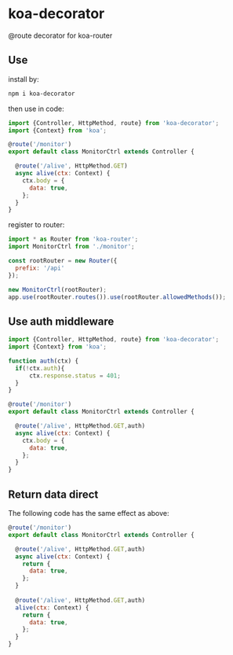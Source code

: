# koa-decorator
@route decorator for koa-router

## Use
install by:
```bash
npm i koa-decorator
```
then use in code:
```js
import {Controller, HttpMethod, route} from 'koa-decorator';
import {Context} from 'koa';

@route('/monitor')
export default class MonitorCtrl extends Controller {

  @route('/alive', HttpMethod.GET)
  async alive(ctx: Context) {
    ctx.body = {
      data: true,
    };
  }
}
```
register to router:
```js
import * as Router from 'koa-router';
import MonitorCtrl from './monitor';

const rootRouter = new Router({
  prefix: '/api'
});

new MonitorCtrl(rootRouter);
app.use(rootRouter.routes()).use(rootRouter.allowedMethods());
```

## Use auth middleware
```js
import {Controller, HttpMethod, route} from 'koa-decorator';
import {Context} from 'koa';

function auth(ctx) {
  if(!ctx.auth){
      ctx.response.status = 401;
  }
}

@route('/monitor')
export default class MonitorCtrl extends Controller {

  @route('/alive', HttpMethod.GET,auth)
  async alive(ctx: Context) {
    ctx.body = {
      data: true,
    };
  }
}
```

## Return data direct
The following code has the same effect as above:
```js
@route('/monitor')
export default class MonitorCtrl extends Controller {

  @route('/alive', HttpMethod.GET,auth)
  async alive(ctx: Context) {
    return {
      data: true,
    };
  }
  
  @route('/alive', HttpMethod.GET,auth)
  alive(ctx: Context) {
    return {
      data: true,
    };
  }
}
```
